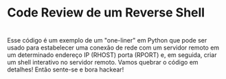 # Code Review de um Reverse Shell <h1>

Esse código é um exemplo de um "one-liner" em Python que pode ser usado para estabelecer uma conexão de rede com um servidor remoto em um determinado endereço IP (RHOST) 
porta (RPORT) e, em seguida, criar um shell interativo no servidor remoto. Vamos quebrar o código em detalhes! Então sente-se e bora hackear!
